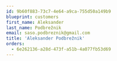 ```yaml
---
id: 9b60f883-73c7-4e64-a9ca-755d50a149b9
blueprint: customers
first_name: Aleksander
last_name: Podbrežnik
email: saso.podbreznik@gmail.com
title: 'Aleksander Podbrežnik'
orders:
  - 6e262136-a28d-473f-a51b-4a077fb53d69
---
```

